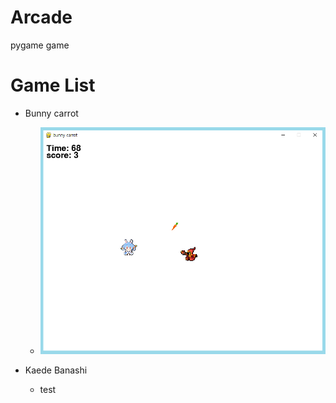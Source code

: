 # Arcade
pygame game

# Game List
- Bunny carrot
    - ![bunnyCarrot](./bunnyCarrot/img/bunnyCarrotPlayImg.png)

- Kaede Banashi
    - test